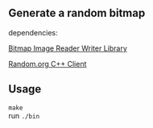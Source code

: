 Generate a random bitmap
-------
dependencies: 

[Bitmap Image Reader Writer Library](http://partow.net/programming/bitmap/index.html)

[Random.org C++ Client](https://github.com/doughague/random-dot-org)

Usage
-------
`make`  
run `./bin`
